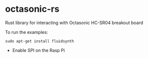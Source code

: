 # octasonic-rs
Rust library for interacting with Octasonic HC-SR04 breakout board

To run the examples:

```
sudo apt-get install fluidsynth
```

- Enable SPI on the Rasp Pi
